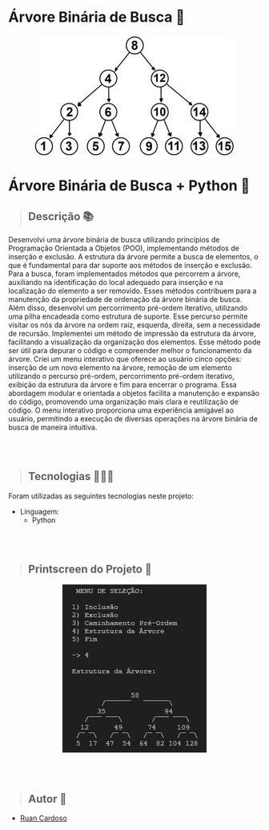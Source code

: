 # Árvore Binária de Busca 🎄

<p align="center">
  <img src="./public/preview1.jpg" alt="Project Logo">
</p>

# Árvore Binária de Busca + Python 🌳

> ## Descrição 📚
Desenvolvi uma árvore binária de busca utilizando princípios de Programação Orientada a Objetos (POO), implementando métodos de inserção e exclusão. A estrutura da árvore permite a busca de elementos, o que é fundamental para dar suporte aos métodos de inserção e exclusão.
Para a busca, foram implementados métodos que percorrem a árvore, auxiliando na identificação do local adequado para inserção e na localização do elemento a ser removido. Esses métodos contribuem para a manutenção da propriedade de ordenação da árvore binária de busca.
Além disso, desenvolvi um percorrimento pré-ordem iterativo, utilizando uma pilha encadeada como estrutura de suporte. Esse percurso permite visitar os nós da árvore na ordem raiz, esquerda, direita, sem a necessidade de recursão.
Implementei um método de impressão da estrutura da árvore, facilitando a visualização da organização dos elementos. Esse método pode ser útil para depurar o código e compreender melhor o funcionamento da árvore.
Criei um menu interativo que oferece ao usuário cinco opções: inserção de um novo elemento na árvore, remoção de um elemento utilizando o percurso pré-ordem, percorrimento pré-ordem iterativo, exibição da estrutura da árvore e fim para encerrar o programa.
Essa abordagem modular e orientada a objetos facilita a manutenção e expansão do código, promovendo uma organização mais clara e reutilização de código. O menu interativo proporciona uma experiência amigável ao usuário, permitindo a execução de diversas operações na árvore binária de busca de maneira intuitiva.

<br>
<br>

> ## Tecnologias 👨🏾‍💻
Foram utilizadas as seguintes tecnologias neste projeto:
+ Linguagem:
  - Python

<br>
<br>

> ## Printscreen do Projeto 📸
<p align="center">
  <img src="./public/preview2.jpg" alt="Project Logo">
</p>

<br>
<br>

> ## Autor 📝
+ [Ruan Cardoso](https://github.com/RuanCxrdoso)
